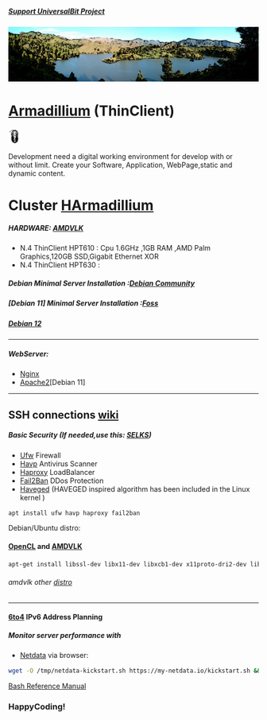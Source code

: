 ##### [Support UniversalBit Project](https://github.com/universalbit-dev/universalbit-dev/tree/main/support)
<img src="https://github.com/universalbit-dev/HArmadillium/blob/main/docs/assets/images/ecosystem_gran_canaria_edited.png" width="auto" />

# [Armadillium](https://en.wikipedia.org/wiki/Thin_client) (ThinClient)
<img src="https://github.com/universalbit-dev/HArmadillium/blob/main/docs/assets/images/armadillidium.png" width="5%" />

Development need a digital working environment for develop with or without limit.
Create your Software, Application, WebPage,static and dynamic content.

# Cluster [HArmadillium](https://github.com/universalbit-dev/armadillium/blob/main/HArmadillium.md)

##### HARDWARE: [AMDVLK](https://github.com/universalbit-dev/AMDVLK)
* N.4 ThinClient HPT610 : Cpu 1.6GHz ,1GB RAM ,AMD Palm Graphics,120GB SSD,Gigabit Ethernet
XOR
* N.4 ThinClient HPT630 :  

##### Debian Minimal Server Installation :[Debian Community](https://www.debian.org/)
##### [Debian 11] Minimal Server Installation :[Foss](https://www.fosslinux.com/49956/install-debian-11-minimal-server.htm)
##### [Debian 12](https://www.howtoforge.com/tutorial/debian-minimal-server/)
---

##### WebServer:
* [Nginx](https://docs.nginx.com/nginx/admin-guide/installing-nginx/installing-nginx-open-source/)
* [Apache2](https://www.digitalocean.com/community/tutorials/how-to-create-a-self-signed-ssl-certificate-for-apache-in-debian-10)[Debian 11]

---
SSH connections [wiki](https://wiki.debian.org/SSH)
---

##### Basic Security (If needed,use this: [SELKS](https://github.com/StamusNetworks/SELKS))
* [Ufw](https://wiki.debian.org/Uncomplicated%20Firewall%20%28ufw%29)       Firewall
* [Havp](https://www.havp.org/)      Antivirus Scanner
* [Haproxy](https://www.haproxy.org/)   LoadBalancer
* [Fail2Ban](https://github.com/fail2ban/fail2ban)  DDos Protection
* [Haveged](https://wiki.archlinux.org/title/Haveged#) (HAVEGED inspired algorithm has been included in the Linux kernel )

```bash
apt install ufw havp haproxy fail2ban
```
Debian/Ubuntu distro:
#### [OpenCL](https://github.com/KhronosGroup/OpenCL-SDK) and [AMDVLK](https://github.com/universalbit-dev/AMDVLK)
```bash
apt-get install libssl-dev libx11-dev libxcb1-dev x11proto-dri2-dev libxcb-dri3-dev libxcb-dri2-0-dev libxcb-present-dev libxshmfence-dev libxrandr-dev libwayland-dev ocl-icd-opencl-dev 
```
###### amdvlk other [distro](https://github.com/GPUOpen-Drivers/AMDVLK?tab=readme-ov-file#install-dev-and-tools-packages)

---

#### [6to4](https://github.com/universalbit-dev/HArmadillium/blob/main/6to4.md) IPv6 Address Planning

##### Monitor server performance with 
* [Netdata](https://www.netdata.cloud/) via browser:
```bash
wget -O /tmp/netdata-kickstart.sh https://my-netdata.io/kickstart.sh && sh /tmp/netdata-kickstart.sh
```

[Bash Reference Manual](https://www.gnu.org/software/bash/manual/html_node/index.html)

### HappyCoding!
